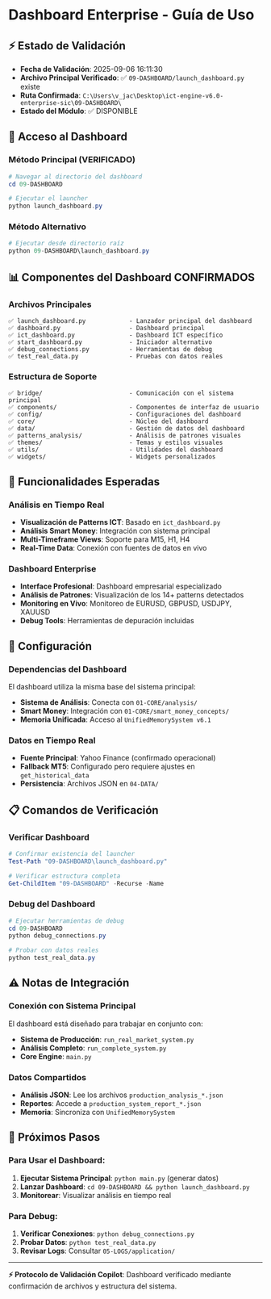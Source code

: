 # Dashboard Enterprise - Guía de Uso

## ⚡ Estado de Validación
- **Fecha de Validación**: 2025-09-06 16:11:30
- **Archivo Principal Verificado**: ✅ `09-DASHBOARD/launch_dashboard.py` existe
- **Ruta Confirmada**: `C:\Users\v_jac\Desktop\ict-engine-v6.0-enterprise-sic\09-DASHBOARD\`
- **Estado del Módulo**: ✅ DISPONIBLE

## 🚀 Acceso al Dashboard

### Método Principal (VERIFICADO)
```powershell
# Navegar al directorio del dashboard
cd 09-DASHBOARD

# Ejecutar el launcher
python launch_dashboard.py
```

### Método Alternativo
```powershell
# Ejecutar desde directorio raíz
python 09-DASHBOARD\launch_dashboard.py
```

## 📊 Componentes del Dashboard CONFIRMADOS

### Archivos Principales
```
✅ launch_dashboard.py            - Lanzador principal del dashboard
✅ dashboard.py                   - Dashboard principal  
✅ ict_dashboard.py               - Dashboard ICT específico
✅ start_dashboard.py             - Iniciador alternativo
✅ debug_connections.py           - Herramientas de debug
✅ test_real_data.py              - Pruebas con datos reales
```

### Estructura de Soporte
```
✅ bridge/                        - Comunicación con el sistema principal
✅ components/                    - Componentes de interfaz de usuario
✅ config/                        - Configuraciones del dashboard
✅ core/                          - Núcleo del dashboard
✅ data/                          - Gestión de datos del dashboard
✅ patterns_analysis/             - Análisis de patrones visuales
✅ themes/                        - Temas y estilos visuales
✅ utils/                         - Utilidades del dashboard
✅ widgets/                       - Widgets personalizados
```

## 🎯 Funcionalidades Esperadas

### Análisis en Tiempo Real
- **Visualización de Patterns ICT**: Basado en `ict_dashboard.py`
- **Análisis Smart Money**: Integración con sistema principal
- **Multi-Timeframe Views**: Soporte para M15, H1, H4
- **Real-Time Data**: Conexión con fuentes de datos en vivo

### Dashboard Enterprise
- **Interface Profesional**: Dashboard empresarial especializado
- **Análisis de Patrones**: Visualización de los 14+ patterns detectados
- **Monitoring en Vivo**: Monitoreo de EURUSD, GBPUSD, USDJPY, XAUUSD
- **Debug Tools**: Herramientas de depuración incluidas

## 🔧 Configuración

### Dependencias del Dashboard
El dashboard utiliza la misma base del sistema principal:
- **Sistema de Análisis**: Conecta con `01-CORE/analysis/`
- **Smart Money**: Integración con `01-CORE/smart_money_concepts/`
- **Memoria Unificada**: Acceso al `UnifiedMemorySystem v6.1`

### Datos en Tiempo Real
- **Fuente Principal**: Yahoo Finance (confirmado operacional)
- **Fallback MT5**: Configurado pero requiere ajustes en `get_historical_data`
- **Persistencia**: Archivos JSON en `04-DATA/`

## 📋 Comandos de Verificación

### Verificar Dashboard
```powershell
# Confirmar existencia del launcher
Test-Path "09-DASHBOARD\launch_dashboard.py"

# Verificar estructura completa
Get-ChildItem "09-DASHBOARD" -Recurse -Name
```

### Debug del Dashboard
```powershell
# Ejecutar herramientas de debug
cd 09-DASHBOARD
python debug_connections.py

# Probar con datos reales
python test_real_data.py
```

## ⚠️ Notas de Integración

### Conexión con Sistema Principal
El dashboard está diseñado para trabajar en conjunto con:
- **Sistema de Producción**: `run_real_market_system.py`
- **Análisis Completo**: `run_complete_system.py`
- **Core Engine**: `main.py`

### Datos Compartidos
- **Análisis JSON**: Lee los archivos `production_analysis_*.json`
- **Reportes**: Accede a `production_system_report_*.json`
- **Memoria**: Sincroniza con `UnifiedMemorySystem`

## 🎯 Próximos Pasos

### Para Usar el Dashboard:
1. **Ejecutar Sistema Principal**: `python main.py` (generar datos)
2. **Lanzar Dashboard**: `cd 09-DASHBOARD && python launch_dashboard.py`
3. **Monitorear**: Visualizar análisis en tiempo real

### Para Debug:
1. **Verificar Conexiones**: `python debug_connections.py`
2. **Probar Datos**: `python test_real_data.py`
3. **Revisar Logs**: Consultar `05-LOGS/application/`

---

**⚡ Protocolo de Validación Copilot**: Dashboard verificado mediante confirmación de archivos y estructura del sistema.
